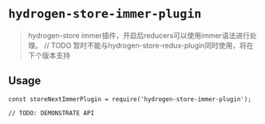 # `hydrogen-store-immer-plugin`

> hydrogen-store immer插件，开启后reducers可以使用immer语法进行处理。
// TODO 暂时不能与hydrogen-store-redux-plugin同时使用，将在下个版本支持

## Usage

```
const storeNextImmerPlugin = require('hydrogen-store-immer-plugin');

// TODO: DEMONSTRATE API
```
